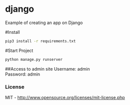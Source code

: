 # django
Example of creating an app on Django

#Install
```sh
pip3 install -r requirements.txt
```
#Start Project
```sh
python manage.py runserver
```

##Access to admin site
Username: admin\
Password: admin

### License

MIT - <http://www.opensource.org/licenses/mit-license.php>
